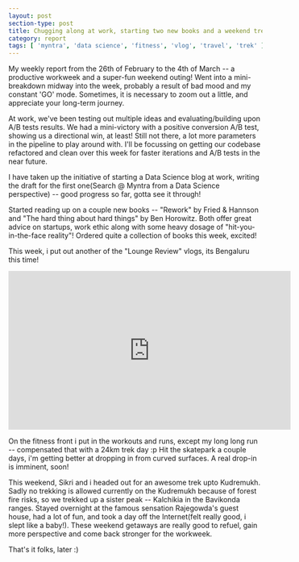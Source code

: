 ```yaml
---
layout: post
section-type: post
title: Chugging along at work, starting two new books and a weekend trek to Bavikonda | Weekly Report 80
category: report
tags: [ 'myntra', 'data science', 'fitness', 'vlog', 'travel', 'trek' ]
---
```


My weekly report from the 26th of February to the 4th of March -- a productive workweek and a super-fun weekend outing! Went into a mini-breakdown midway into the week, probably a result of bad mood and my constant 'GO' mode. Sometimes, it is necessary to zoom out a little, and appreciate your long-term journey.

At work, we've been testing out multiple ideas and evaluating/building upon A/B tests results. We had a mini-victory with a positive conversion A/B test, showing us a directional win, at least! Still not there, a lot more parameters in the pipeline to play around with. I'll be focussing on getting our codebase refactored and clean over this week for faster iterations and A/B tests in the near future.

I have taken up the initiative of starting a Data Science blog at work, writing the draft for the first one(Search @ Myntra from a Data Science perspective) -- good progress so far, gotta see it through!

Started reading up on a couple new books -- "Rework" by Fried & Hannson and "The hard thing about hard things" by Ben Horowitz. Both offer great advice on startups, work ethic along with some heavy dosage of "hit-you-in-the-face reality"! Ordered quite a collection of books this week, excited!

This week, i put out another of the "Lounge Review" vlogs, its Bengaluru this time! 

<iframe width="560" height="315" src="https://www.youtube.com/embed/6hpmivcfonc" frameborder="0" allow="autoplay; encrypted-media" allowfullscreen></iframe>

On the fitness front i put in the workouts and runs, except my long long run -- compensated that with a 24km trek day :p Hit the skatepark a couple days, i'm getting better at dropping in from curved surfaces. A real drop-in is imminent, soon!

This weekend, Sikri and i headed out for an awesome trek upto Kudremukh. Sadly no trekking is allowed currently on the Kudremukh because of forest fire risks, so we trekked up a sister peak -- Kalchikia in the Bavikonda ranges. Stayed overnight at the famous sensation Rajegowda's guest house, had a lot of fun, and took a day off the Internet(felt really good, i slept like a baby!). These weekend getaways are really good to refuel, gain more perspective and come back stronger for the workweek.

That's it folks, later :)